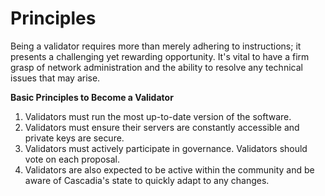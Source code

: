 # Principles

Being a validator requires more than merely adhering to instructions; it presents a challenging yet rewarding opportunity.  It's vital to have a firm grasp of network administration and the ability to resolve any technical issues that may arise.



**Basic Principles to Become a Validator**

1. Validators must run the most up-to-date version of the software.
2. Validators must ensure their servers are constantly accessible and private keys are secure.
3. Validators must actively participate in governance. Validators should vote on each proposal.
4. Validators are also expected to be active within the community and be aware of Cascadia's state to quickly adapt to any changes.
